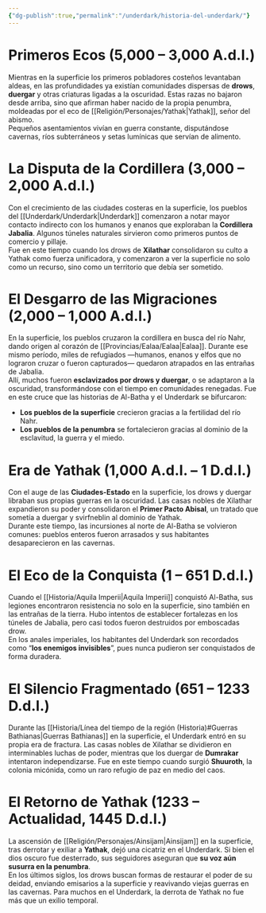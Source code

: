 ```yaml
---
{"dg-publish":true,"permalink":"/underdark/historia-del-underdark/"}
---
```


# Primeros Ecos (5,000 – 3,000 A.d.I.)
Mientras en la superficie los primeros pobladores costeños levantaban aldeas, en las profundidades ya existían comunidades dispersas de **drows**, **duergar** y otras criaturas ligadas a la oscuridad. Estas razas no bajaron desde arriba, sino que afirman haber nacido de la propia penumbra, moldeadas por el eco de [[Religión/Personajes/Yathak\|Yathak]], señor del abismo.  
Pequeños asentamientos vivían en guerra constante, disputándose cavernas, ríos subterráneos y setas lumínicas que servían de alimento.

# La Disputa de la Cordillera (3,000 – 2,000 A.d.I.)
Con el crecimiento de las ciudades costeras en la superficie, los pueblos del [[Underdark/Underdark\|Underdark]] comenzaron a notar mayor contacto indirecto con los humanos y enanos que exploraban la **Cordillera Jabalia**. Algunos túneles naturales sirvieron como primeros puntos de comercio y pillaje.  
Fue en este tiempo cuando los drows de **Xilathar** consolidaron su culto a Yathak como fuerza unificadora, y comenzaron a ver la superficie no solo como un recurso, sino como un territorio que debía ser sometido.

# El Desgarro de las Migraciones (2,000 – 1,000 A.d.I.)
En la superficie, los pueblos cruzaron la cordillera en busca del río Nahr, dando origen al corazón de [[Provincias/Ealaa/Ealaa\|Ealaa]]. Durante ese mismo período, miles de refugiados —humanos, enanos y elfos que no lograron cruzar o fueron capturados— quedaron atrapados en las entrañas de Jabalia.  
Allí, muchos fueron **esclavizados por drows y duergar**, o se adaptaron a la oscuridad, transformándose con el tiempo en comunidades renegadas. Fue en este cruce que las historias de Al-Batha y el Underdark se bifurcaron:
- **Los pueblos de la superficie** crecieron gracias a la fertilidad del río Nahr.
- **Los pueblos de la penumbra** se fortalecieron gracias al dominio de la esclavitud, la guerra y el miedo.

# Era de Yathak (1,000 A.d.I. – 1 D.d.I.)
Con el auge de las **Ciudades-Estado** en la superficie, los drows y duergar libraban sus propias guerras en la oscuridad. Las casas nobles de Xilathar expandieron su poder y consolidaron el **Primer Pacto Abisal**, un tratado que sometía a duergar y svirfneblin al dominio de Yathak.  
Durante este tiempo, las incursiones al norte de Al-Batha se volvieron comunes: pueblos enteros fueron arrasados y sus habitantes desaparecieron en las cavernas.

# El Eco de la Conquista (1 – 651 D.d.I.)
Cuando el [[Historia/Aquila Imperii\|Aquila Imperii]] conquistó Al-Batha, sus legiones encontraron resistencia no solo en la superficie, sino también en las entrañas de la tierra. Hubo intentos de establecer fortalezas en los túneles de Jabalia, pero casi todos fueron destruidos por emboscadas drow.  
En los anales imperiales, los habitantes del Underdark son recordados como “**los enemigos invisibles**”, pues nunca pudieron ser conquistados de forma duradera.

# El Silencio Fragmentado (651 – 1233 D.d.I.)
Durante las [[Historia/Línea del tiempo de la región (Historia)#Guerras Bathianas\|Guerras Bathianas]] en la superficie, el Underdark entró en su propia era de fractura. Las casas nobles de Xilathar se dividieron en interminables luchas de poder, mientras que los duergar de **Dumrakar** intentaron independizarse. Fue en este tiempo cuando surgió **Shuuroth**, la colonia micónida, como un raro refugio de paz en medio del caos.

# El Retorno de Yathak (1233 – Actualidad, 1445 D.d.I.)
La ascensión de [[Religión/Personajes/Ainsijam\|Ainsijam]] en la superficie, tras derrotar y exiliar a **Yathak**, dejó una cicatriz en el Underdark. Si bien el dios oscuro fue desterrado, sus seguidores aseguran que **su voz aún susurra en la penumbra**.  
En los últimos siglos, los drows buscan formas de restaurar el poder de su deidad, enviando emisarios a la superficie y reavivando viejas guerras en las cavernas. Para muchos en el Underdark, la derrota de Yathak no fue más que un exilio temporal.